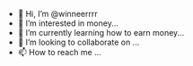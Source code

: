 - 👋 Hi, I’m @winneerrrr
- 👀 I’m interested in money...
- 🌱 I’m currently learning how to earn money...
- 💞️ I’m looking to collaborate on ...
- 📫 How to reach me ...

<!---
winneerrrr/winneerrrr is a ✨ special ✨ repository because its `README.md` (this file) appears on your GitHub profile.
You can click the Preview link to take a look at your changes.
--->
